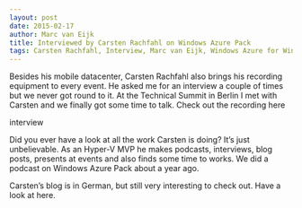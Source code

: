 ```yaml
---
layout: post
date: 2015-02-17
author: Marc van Eijk
title: Interviewed by Carsten Rachfahl on Windows Azure Pack
tags: Carsten Rachfahl, Interview, Marc van Eijk, Windows Azure for Windows Server
---
```

Besides his mobile datacenter, Carsten Rachfahl  also brings his recording equipment to every event. He asked me for an interview a couple of times but we never got round to it. At the Technical Summit in Berlin I met with Carsten and we finally got some time to talk. Check out the recording here

interview

Did you ever have a look at all the work Carsten is doing? It’s just unbelievable. As an Hyper-V MVP he makes podcasts, interviews, blog posts, presents at events and also finds some time to works. We did a podcast on Windows Azure Pack about a year ago.

Carsten’s blog is in German, but still very interesting to check out. Have a look at here.
